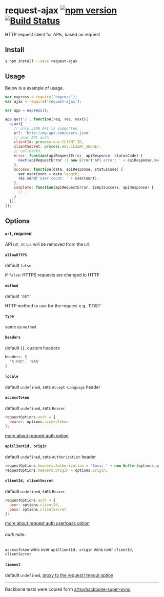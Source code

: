 # request-ajax [![npm version](https://badge.fury.io/js/request-ajax.svg)](https://www.npmjs.com/package/request-ajax) [![Build Status](https://travis-ci.org/Tickaroo/request-ajax.svg?branch=master)](https://travis-ci.org/Tickaroo/request-ajax)

HTTP request client for APIs, based on request

## Install

```bash
$ npm install --save request-ajax
```

## Usage

Below is a example of usage.

```javascript
var express = require('express');
var ajax = require('request-ajax');

var app = express();

app.get('/', function(req, res, next){
  ajax({
    // only JSON API is supported
    url: 'http://my-api.com/users.json'
    // your API auth
    clientId: process.env.CLIENT_ID,
    clientSecret: process.env.CLIENT_SECRET,
    // callbacks
    error: function(apiRequestError, apiResponse, statusCode) {
      next(apiRequestError || new Error('API error: ' + apiResponse.body));
    },
    success: function(data, apiResponse, statusCode) {
      var userCount = data.length;
      res.send('user count: ' + userCount);
    },
    complete: function(apiRequestError, isApiSuccess, apiResponse) {
      // ...
    }
  });
});
```

## Options

#### `url`, required

API url, `https` will be removed from the url

#### `allowHTTPS`
default `false`

if `false`: HTTPS requests are changed to HTTP

#### `method`
default `'GET'`

HTTP method to use for the request e.g. 'POST'

#### `type`
same as `method`


#### `headers`
default `{}`, custom headers

```javascript
headers: {
  'X-FOO': 'BAR'
}
```

#### `locale`
default `undefined`, sets `Accept-Language` header

#### `accessToken`
default `undefined`, sets `Bearer`

```javascript
requestOptions.auth = {
  bearer: options.accessToken
};
```
[more about request auth option](https://github.com/request/request)

#### `apiClientId, origin`
default `undefined`, sets `Authorization` header

```javascript
requestOptions.headers.Authorization = 'Basic ' + new Buffer(options.apiClientId + ':').toString('base64');
requestOptions.headers.Origin = options.origin;
```

#### `clientId, clientSecret`
default `undefined`, sets `Bearer`

```javascript
requestOptions.auth = {
  user: options.clientId,
  pass: options.clientSecret
};
```
[more about request auth user/pass option](https://github.com/request/request)

###### auth note:
`accessToken` wins over `apiClientId, origin` wins over `clientId, clientSecret`

#### `timeout`
default `undefined`, [proxy to the request timeout option](https://github.com/request/request)


------

Backbone tests were copied form [artsy/backbone-super-sync](https://github.com/artsy/backbone-super-sync)
